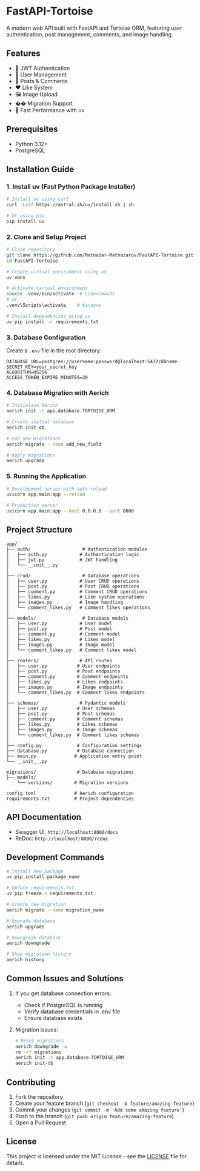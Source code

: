 # FastAPI-Tortoise

A modern web API built with FastAPI and Tortoise ORM, featuring user authentication, post management, comments, and image handling.

## Features

- 🔐 JWT Authentication
- 👤 User Management
- 📝 Posts & Comments
- ❤️ Like System
- 🖼️ Image Upload
- �� Migration Support
- 🚀 Fast Performance with uv

## Prerequisites

- Python 3.12+
- PostgreSQL

## Installation Guide

### 1. Install uv (Fast Python Package Installer)

```bash
# Install uv using curl
curl -LsSf https://astral.sh/uv/install.sh | sh

# Or using pip
pip install uv
```

### 2. Clone and Setup Project

```bash
# Clone repository
git clone https://github.com/Matnazar-Matnazarov/FastAPI-Tortoise.git
cd FastAPI-Tortoise

# Create virtual environment using uv
uv venv

# Activate virtual environment
source .venv/bin/activate  # Linux/macOS
# or
.venv\Scripts\activate    # Windows

# Install dependencies using uv
uv pip install -r requirements.txt
```

### 3. Database Configuration

Create a `.env` file in the root directory:

```env
DATABASE_URL=postgres://username:password@localhost:5432/dbname
SECRET_KEY=your_secret_key
ALGORITHM=HS256
ACCESS_TOKEN_EXPIRE_MINUTES=30
```

### 4. Database Migration with Aerich

```bash
# Initialize Aerich
aerich init -t app.database.TORTOISE_ORM

# Create initial database
aerich init-db

# For new migrations
aerich migrate --name add_new_field

# Apply migrations
aerich upgrade
```

### 5. Running the Application

```bash
# Development server with auto-reload
uvicorn app.main:app --reload

# Production server
uvicorn app.main:app --host 0.0.0.0 --port 8000
```

## Project Structure

```
app/
├── auth/                   # Authentication modules
│   ├── auth.py            # Authentication logic
│   ├── jwt.py             # JWT handling
│   └── __init__.py
│
├── crud/                   # Database operations
│   ├── user.py            # User CRUD operations
│   ├── post.py            # Post CRUD operations
│   ├── comment.py         # Comment CRUD operations
│   ├── likes.py           # Like system operations
│   ├── images.py          # Image handling
│   └── comment_likes.py   # Comment likes operations
│
├── models/                 # Database models
│   ├── user.py            # User model
│   ├── post.py            # Post model
│   ├── comment.py         # Comment model
│   ├── likes.py           # Likes model
│   ├── images.py          # Image model
│   └── comment_likes.py   # Comment likes model
│
├── routers/               # API routes
│   ├── user.py           # User endpoints
│   ├── post.py           # Post endpoints
│   ├── comment.py        # Comment endpoints
│   ├── likes.py          # Likes endpoints
│   ├── images.py         # Image endpoints
│   └── comment_likes.py  # Comment likes endpoints
│
├── schemas/               # Pydantic models
│   ├── user.py           # User schemas
│   ├── post.py           # Post schemas
│   ├── comment.py        # Comment schemas
│   ├── likes.py          # Likes schemas
│   ├── images.py         # Image schemas
│   └── comment_likes.py  # Comment likes schemas
│
├── config.py             # Configuration settings
├── database.py           # Database connection
├── main.py              # Application entry point
└── __init__.py

migrations/               # Database migrations
├── models/
    └── versions/        # Migration versions

config.toml              # Aerich configuration
requirements.txt         # Project dependencies
```

## API Documentation

- Swagger UI: `http://localhost:8000/docs`
- ReDoc: `http://localhost:8000/redoc`

## Development Commands

```bash
# Install new package
uv pip install package_name

# Update requirements.txt
uv pip freeze > requirements.txt

# Create new migration
aerich migrate --name migration_name

# Upgrade database
aerich upgrade

# Downgrade database
aerich downgrade

# Show migration history
aerich history
```

## Common Issues and Solutions

1. If you get database connection errors:
   - Check if PostgreSQL is running
   - Verify database credentials in .env file
   - Ensure database exists

2. Migration issues:
   ```bash
   # Reset migrations
   aerich downgrade -a
   rm -rf migrations
   aerich init -t app.database.TORTOISE_ORM
   aerich init-db
   ```

## Contributing

1. Fork the repository
2. Create your feature branch (`git checkout -b feature/amazing-feature`)
3. Commit your changes (`git commit -m 'Add some amazing feature'`)
4. Push to the branch (`git push origin feature/amazing-feature`)
5. Open a Pull Request

## License

This project is licensed under the MIT License - see the [LICENSE](LICENSE) file for details.

